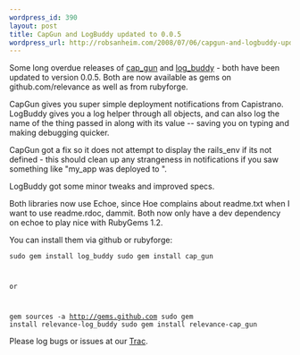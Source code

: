 ```yaml
--- 
wordpress_id: 390
layout: post
title: CapGun and LogBuddy updated to 0.0.5
wordpress_url: http://robsanheim.com/2008/07/06/capgun-and-logbuddy-updated-to-005/
---
```

Some long overdue releases of <a href="http://github.com/relevance/cap_gun">cap_gun</a> and <a href="http://github.com/relevance/logbuddy/tree/master">log_buddy</a> - both have been updated to version 0.0.5.  Both are now available as gems on github.com/relevance as well as from rubyforge.

CapGun gives you super simple deployment notifications from Capistrano.  LogBuddy gives you a log helper through all objects, and can also log the name of the thing passed in along with its value -- saving you on typing and making debugging quicker.

CapGun got a fix so it does not attempt to display the rails_env if its not defined - this should clean up any strangeness in notifications if you saw something like "my_app was deployed to ".

LogBuddy got some minor tweaks and improved specs.

Both libraries now use Echoe, since Hoe complains about readme.txt when I want to use readme.rdoc, dammit.  Both now only have a dev dependency on echoe to play nice with RubyGems 1.2.

You can install them via github or rubyforge:

<code>sudo gem install log_buddy
sudo gem install cap_gun

or 

gem sources -a http://gems.github.com
sudo gem install relevance-log_buddy
sudo gem install relevance-cap_gun
</code>

Please log bugs or issues at our <a href="http://opensource.thinkrelevance.com/">Trac</a>.
